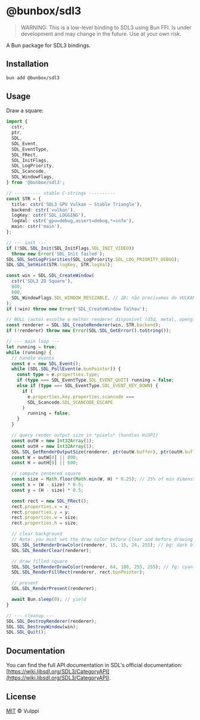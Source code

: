 # @bunbox/sdl3

> WARNING: This is a low-level binding to SDL3 using Bun FFI. Is under development and may change in the future. Use at your own risk.

A Bun package for SDL3 bindings.

## Installation

```bash
bun add @bunbox/sdl3
```

## Usage

Draw a square:

```ts
import {
  cstr,
  ptr,
  SDL,
  SDL_Event,
  SDL_EventType,
  SDL_FRect,
  SDL_InitFlags,
  SDL_LogPriority,
  SDL_Scancode,
  SDL_WindowFlags,
} from '@bunbox/sdl3';

// ---------- stable C-strings ----------
const STR = {
  title: cstr('SDL3 GPU Vulkan — Stable Triangle'),
  backend: cstr('vulkan'),
  logKey: cstr('SDL_LOGGING'),
  logVal: cstr('gpu=debug,assert=debug,*=info'),
  main: cstr('main'),
};

// --- init ---
if (!SDL.SDL_Init(SDL_InitFlags.SDL_INIT_VIDEO))
  throw new Error('SDL_Init failed');
SDL.SDL_SetLogPriorities(SDL_LogPriority.SDL_LOG_PRIORITY_DEBUG);
SDL.SDL_SetHint(STR.logKey, STR.logVal);

const win = SDL.SDL_CreateWindow(
  cstr('SDL3 2D Square'),
  800,
  600,
  SDL_WindowFlags.SDL_WINDOW_RESIZABLE, // 2D; não precisamos do VULKAN aqui
);
if (!win) throw new Error('SDL_CreateWindow falhou');

// NULL (auto) escolhe o melhor renderer disponível (d3d, metal, opengl, etc)
const renderer = SDL.SDL_CreateRenderer(win, STR.backend);
if (!renderer) throw new Error(SDL.SDL_GetError().toString());

// --- main loop ---
let running = true;
while (running) {
  // handle events
  const e = new SDL_Event();
  while (SDL.SDL_PollEvent(e.bunPointer)) {
    const type = e.properties.type;
    if (type === SDL_EventType.SDL_EVENT_QUIT) running = false;
    else if (type === SDL_EventType.SDL_EVENT_KEY_DOWN) {
      if (
        e.properties.key.properties.scancode ===
        SDL_Scancode.SDL_SCANCODE_ESCAPE
      )
        running = false;
    }
  }

  // query render output size in *pixels* (handles HiDPI)
  const outW = new Int32Array(1);
  const outH = new Int32Array(1);
  SDL.SDL_GetRenderOutputSize(renderer, ptr(outW.buffer), ptr(outH.buffer));
  const W = outW[0] || 800;
  const H = outH[0] || 600;

  // compute centered square
  const size = Math.floor(Math.min(W, H) * 0.25); // 25% of min dimension
  const x = (W - size) * 0.5;
  const y = (H - size) * 0.5;

  const rect = new SDL_FRect();
  rect.properties.x = x;
  rect.properties.y = y;
  rect.properties.w = size;
  rect.properties.h = size;

  // clear background
  // Note: you must set the draw color before Clear and before drawing each primitive
  SDL.SDL_SetRenderDrawColor(renderer, 15, 15, 24, 255); // bg: dark blue-ish
  SDL.SDL_RenderClear(renderer);

  // draw filled square
  SDL.SDL_SetRenderDrawColor(renderer, 64, 180, 255, 255); // fg: cyan-ish
  SDL.SDL_RenderFillRect(renderer, rect.bunPointer);

  // present
  SDL.SDL_RenderPresent(renderer);

  await Bun.sleep(0); // yield
}

// --- cleanup ---
SDL.SDL_DestroyRenderer(renderer);
SDL.SDL_DestroyWindow(win);
SDL.SDL_Quit();
```

## Documentation

You can find the full API documentation in SDL's official documentation: [https://wiki.libsdl.org/SDL3/CategoryAPI](https://wiki.libsdl.org/SDL3/CategoryAPI).

## License

[MIT](./LICENSE) © Vulppi
